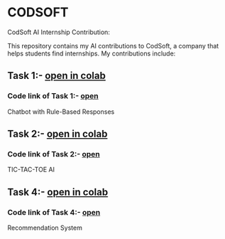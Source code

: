# CODSOFT
CodSoft AI Internship Contribution:

This repository contains my AI contributions to CodSoft, a company that helps students find internships. My contributions include:

## Task 1:- [open in colab](https://colab.research.google.com/drive/1Ko2UXBLanjVPTEkSbI1WizFJdLn0d-ot?usp=sharing)
### Code link of Task 1:- [open](https://github.com/bhaktim19/CODSOFT/blob/main/Tasks/CodSoft%20Task-1%3A-%20Chatbot%20with%20Rule-Based%20Responses)
Chatbot with Rule-Based Responses

## Task 2:- [open in colab](https://colab.research.google.com/drive/1CcF0Y4wWInxQ_nk592uHfZUR0FQ4Lhpm?usp=sharing)
### Code link of Task 2:- [open](https://github.com/bhaktim19/CODSOFT/blob/main/Tasks/CodSoft%20Task-2%3A-%20TIC-TAC-TOE%20AI)
TIC-TAC-TOE AI

## Task 4:- [open in colab](https://colab.research.google.com/drive/1pl6-E3pYXTDrF2INbBrY9m6zEq19PNrR?usp=sharing)
### Code link of Task 4:- [open](https://github.com/bhaktim19/CODSOFT/tree/main/Tasks/Task%204%20files)
Recommendation System
